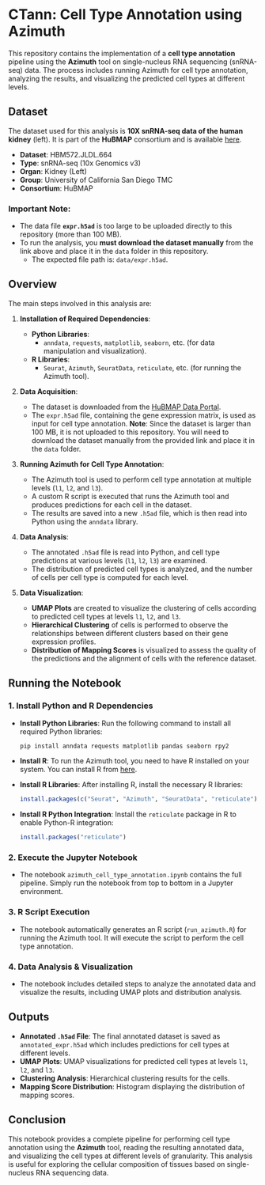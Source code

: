 # CTann: Cell Type Annotation using Azimuth

This repository contains the implementation of a **cell type annotation** pipeline using the **Azimuth** tool on single-nucleus RNA sequencing (snRNA-seq) data. The process includes running Azimuth for cell type annotation, analyzing the results, and visualizing the predicted cell types at different levels.

## Dataset

The dataset used for this analysis is **10X snRNA-seq data of the human kidney** (left). It is part of the **HuBMAP** consortium and is available [here](https://portal.hubmapconsortium.org/browse/dataset/180dd06ae35a0fc771f0afe5deefcf23?redirected=True&redirectedFromId=HBM593.CLXN.573&redirectedFromPipeline=Salmon#section-salmon-published).

- **Dataset**: HBM572.JLDL.664
- **Type**: snRNA-seq (10x Genomics v3)
- **Organ**: Kidney (Left)
- **Group**: University of California San Diego TMC
- **Consortium**: HuBMAP

### **Important Note**:
- The data file **`expr.h5ad`** is too large to be uploaded directly to this repository (more than 100 MB).
- To run the analysis, you **must download the dataset manually** from the link above and place it in the `data` folder in this repository.
    - The expected file path is: `data/expr.h5ad`.

## Overview

The main steps involved in this analysis are:

1. **Installation of Required Dependencies**:
    - **Python Libraries**:
        - `anndata`, `requests`, `matplotlib`, `seaborn`, etc. (for data manipulation and visualization).
    - **R Libraries**:
        - `Seurat`, `Azimuth`, `SeuratData`, `reticulate`, etc. (for running the Azimuth tool).

2. **Data Acquisition**:
    - The dataset is downloaded from the [HuBMAP Data Portal](https://portal.hubmapconsortium.org/browse/dataset/180dd06ae35a0fc771f0afe5deefcf23?redirected=True&redirectedFromId=HBM593.CLXN.573&redirectedFromPipeline=Salmon#section-salmon-published).
    - The `expr.h5ad` file, containing the gene expression matrix, is used as input for cell type annotation. **Note**: Since the dataset is larger than 100 MB, it is not uploaded to this repository. You will need to download the dataset manually from the provided link and place it in the `data` folder.

3. **Running Azimuth for Cell Type Annotation**:
    - The Azimuth tool is used to perform cell type annotation at multiple levels (`l1`, `l2`, and `l3`).
    - A custom R script is executed that runs the Azimuth tool and produces predictions for each cell in the dataset.
    - The results are saved into a new `.h5ad` file, which is then read into Python using the `anndata` library.

4. **Data Analysis**:
    - The annotated `.h5ad` file is read into Python, and cell type predictions at various levels (`l1`, `l2`, `l3`) are examined.
    - The distribution of predicted cell types is analyzed, and the number of cells per cell type is computed for each level.

5. **Data Visualization**:
    - **UMAP Plots** are created to visualize the clustering of cells according to predicted cell types at levels `l1`, `l2`, and `l3`.
    - **Hierarchical Clustering** of cells is performed to observe the relationships between different clusters based on their gene expression profiles.
    - **Distribution of Mapping Scores** is visualized to assess the quality of the predictions and the alignment of cells with the reference dataset.

## Running the Notebook

### 1. Install Python and R Dependencies

- **Install Python Libraries**:
    Run the following command to install all required Python libraries:
    ```bash
    pip install anndata requests matplotlib pandas seaborn rpy2
    ```

- **Install R**:
    To run the Azimuth tool, you need to have R installed on your system. You can install R from [here](https://cran.r-project.org/).

- **Install R Libraries**:
    After installing R, install the necessary R libraries:
    ```R
    install.packages(c("Seurat", "Azimuth", "SeuratData", "reticulate"))
    ```

- **Install R Python Integration**:
    Install the `reticulate` package in R to enable Python-R integration:
    ```R
    install.packages("reticulate")
    ```

### 2. Execute the Jupyter Notebook

- The notebook `azimuth_cell_type_annotation.ipynb` contains the full pipeline. Simply run the notebook from top to bottom in a Jupyter environment.

### 3. R Script Execution

- The notebook automatically generates an R script (`run_azimuth.R`) for running the Azimuth tool. It will execute the script to perform the cell type annotation.

### 4. Data Analysis & Visualization

- The notebook includes detailed steps to analyze the annotated data and visualize the results, including UMAP plots and distribution analysis.

## Outputs

- **Annotated `.h5ad` File**: The final annotated dataset is saved as `annotated_expr.h5ad` which includes predictions for cell types at different levels.
- **UMAP Plots**: UMAP visualizations for predicted cell types at levels `l1`, `l2`, and `l3`.
- **Clustering Analysis**: Hierarchical clustering results for the cells.
- **Mapping Score Distribution**: Histogram displaying the distribution of mapping scores.

## Conclusion

This notebook provides a complete pipeline for performing cell type annotation using the **Azimuth** tool, reading the resulting annotated data, and visualizing the cell types at different levels of granularity. This analysis is useful for exploring the cellular composition of tissues based on single-nucleus RNA sequencing data.